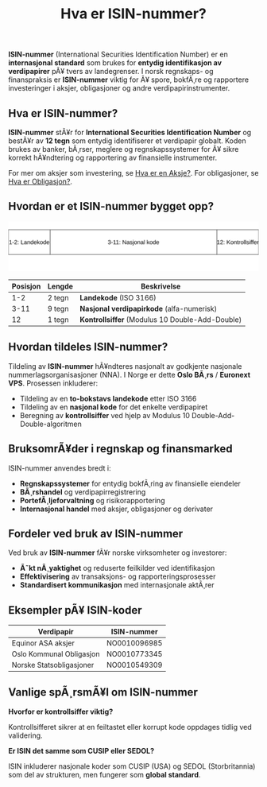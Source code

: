 ﻿---
title: "Hva er ISIN-nummer?"
meta_title: "Hva er ISIN-nummer?"
meta_description: '**ISIN-nummer** (International Securities Identification Number) er en **internasjonal standard** som brukes for **entydig identifikasjon av verdipapirer** pÃ¥ ...'
slug: hva-er-isin-nummer
type: blog
layout: pages/single
---

**ISIN-nummer** (International Securities Identification Number) er en **internasjonal standard** som brukes for **entydig identifikasjon av verdipapirer** pÃ¥ tvers av landegrenser. I norsk regnskaps- og finanspraksis er **ISIN-nummer** viktig for Ã¥ spore, bokfÃ¸re og rapportere investeringer i aksjer, obligasjoner og andre verdipapirinstrumenter.


## Hva er ISIN-nummer?

**ISIN-nummer** stÃ¥r for **International Securities Identification Number** og bestÃ¥r av **12 tegn** som entydig identifiserer et verdipapir globalt. Koden brukes av banker, bÃ¸rser, meglere og regnskapssystemer for Ã¥ sikre korrekt hÃ¥ndtering og rapportering av finansielle instrumenter.

For mer om aksjer som investering, se [Hva er en Aksje?](/blogs/regnskap/hva-er-en-aksje "Hva er en Aksje? Guide til Aksjer og Verdipapirer"). For obligasjoner, se [Hva er Obligasjon?](/blogs/regnskap/hva-er-obligasjon "Hva er Obligasjon? Guide til Obligasjoner som Verdipapir").


## Hvordan er et ISIN-nummer bygget opp?

![ISIN-struktur](isin-struktur.svg)

| Posisjon | Lengde | Beskrivelse                              |
|----------|--------|-------------------------------------------|
| 1-2      | 2 tegn | **Landekode** (ISO 3166)                  |
| 3-11     | 9 tegn | **Nasjonal verdipapirkode** (alfa-numerisk) |
| 12       | 1 tegn | **Kontrollsiffer** (Modulus 10 Double-Add-Double) |


## Hvordan tildeles ISIN-nummer?

Tildeling av **ISIN-nummer** hÃ¥ndteres nasjonalt av godkjente nasjonale nummerlagsorganisasjoner (NNA). I Norge er dette **Oslo BÃ¸rs** / **Euronext VPS**. Prosessen inkluderer:

* Tildeling av en **to-bokstavs landekode** etter ISO 3166
* Tildeling av en **nasjonal kode** for det enkelte verdipapiret
* Beregning av **kontrollsiffer** ved hjelp av Modulus 10 Double-Add-Double-algoritmen


## BruksomrÃ¥der i regnskap og finansmarked

ISIN-nummer anvendes bredt i:

* **Regnskapssystemer** for entydig bokfÃ¸ring av finansielle eiendeler
* **BÃ¸rshandel** og verdipapirregistrering
* **PortefÃ¸ljeforvaltning** og risikorapportering
* **Internasjonal handel** med aksjer, obligasjoner og derivater


## Fordeler ved bruk av ISIN-nummer

Ved bruk av **ISIN-nummer** fÃ¥r norske virksomheter og investorer:

* **Ã˜kt nÃ¸yaktighet** og reduserte feilkilder ved identifikasjon
* **Effektivisering** av transaksjons- og rapporteringsprosesser
* **Standardisert kommunikasjon** med internasjonale aktÃ¸rer


## Eksempler pÃ¥ ISIN-koder

| Verdipapir               | ISIN-nummer     |
|--------------------------|-----------------|
| Equinor ASA aksjer       | NO0010096985    |
| Oslo Kommunal Obligasjon | NO0010773345    |
| Norske Statsobligasjoner | NO0010549309    |


## Vanlige spÃ¸rsmÃ¥l om ISIN-nummer

**Hvorfor er kontrollsiffer viktig?**

Kontrollsifferet sikrer at en feiltastet eller korrupt kode oppdages tidlig ved validering.

**Er ISIN det samme som CUSIP eller SEDOL?**

ISIN inkluderer nasjonale koder som CUSIP (USA) og SEDOL (Storbritannia) som del av strukturen, men fungerer som **global standard**.


